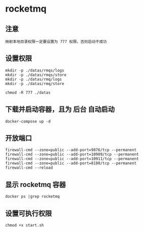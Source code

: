 # rocketmq

## 注意
    映射本地目录权限一定要设置为 777 权限，否则启动不成功


## 设置权限
    mkdir -p ./datas/rmqs/logs
    mkdir -p ./datas/rmqs/store
    mkdir -p ./datas/rmq/logs
    mkdir -p ./datas/rmq/store
    
    chmod -R 777 ./datas

## 下载并启动容器，且为 后台 自动启动
    docker-compose up -d

## 开放端口
    firewall-cmd --zone=public --add-port=9876/tcp --permanent
    firewall-cmd --zone=public --add-port=10909/tcp --permanent
    firewall-cmd --zone=public --add-port=10911/tcp --permanent
    firewall-cmd --zone=public --add-port=8180/tcp --permanent
    firewall-cmd --reload

## 显示 rocketmq 容器
    docker ps |grep rocketmq

## 设置可执行权限
    chmod +x start.sh
